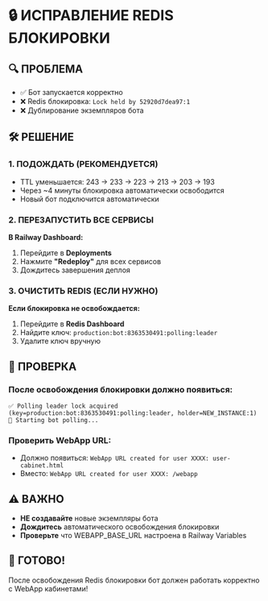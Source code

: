 # 🔒 ИСПРАВЛЕНИЕ REDIS БЛОКИРОВКИ

## 🔍 ПРОБЛЕМА
- ✅ Бот запускается корректно
- ❌ Redis блокировка: `Lock held by 52920d7dea97:1`
- ❌ Дублирование экземпляров бота

## 🛠️ РЕШЕНИЕ

### 1. ПОДОЖДАТЬ (РЕКОМЕНДУЕТСЯ)
- TTL уменьшается: 243 → 233 → 223 → 213 → 203 → 193
- Через ~4 минуты блокировка автоматически освободится
- Новый бот подключится автоматически

### 2. ПЕРЕЗАПУСТИТЬ ВСЕ СЕРВИСЫ
**В Railway Dashboard:**
1. Перейдите в **Deployments**
2. Нажмите **"Redeploy"** для всех сервисов
3. Дождитесь завершения деплоя

### 3. ОЧИСТИТЬ REDIS (ЕСЛИ НУЖНО)
**Если блокировка не освобождается:**
1. Перейдите в **Redis Dashboard**
2. Найдите ключ: `production:bot:8363530491:polling:leader`
3. Удалите ключ вручную

## 🧪 ПРОВЕРКА

### После освобождения блокировки должно появиться:
```
✅ Polling leader lock acquired (key=production:bot:8363530491:polling:leader, holder=NEW_INSTANCE:1)
🚀 Starting bot polling...
```

### Проверить WebApp URL:
- Должно появиться: `WebApp URL created for user XXXX: user-cabinet.html`
- Вместо: `WebApp URL created for user XXXX: /webapp`

## ⚠️ ВАЖНО

- **НЕ создавайте** новые экземпляры бота
- **Дождитесь** автоматического освобождения блокировки
- **Проверьте** что WEBAPP_BASE_URL настроена в Railway Variables

## 🚀 ГОТОВО!

После освобождения Redis блокировки бот должен работать корректно с WebApp кабинетами!
